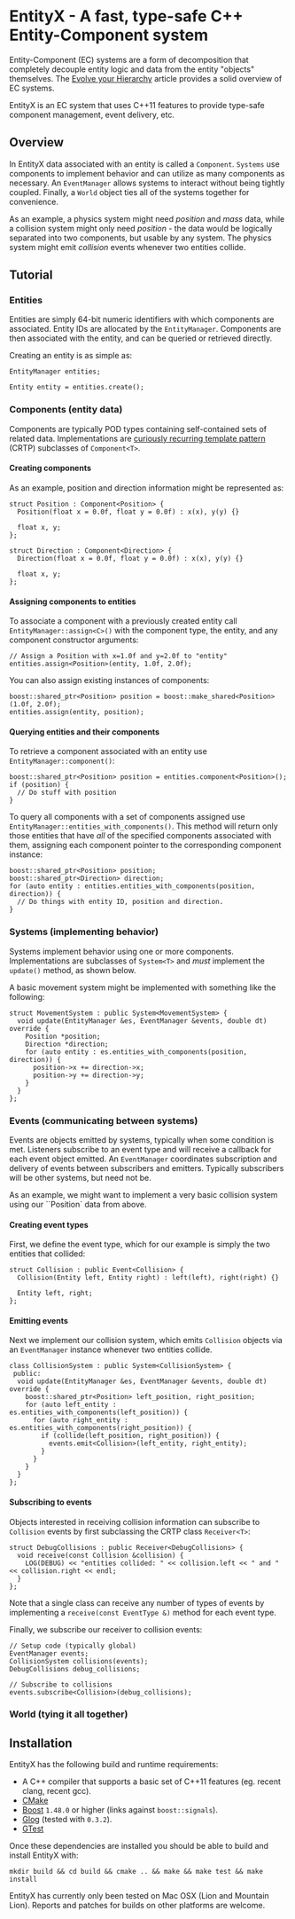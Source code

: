 # EntityX - A fast, type-safe C++ Entity-Component system

Entity-Component (EC) systems are a form of decomposition that completely decouple entity logic and data from the entity "objects" themselves. The [Evolve your Hierarchy](http://cowboyprogramming.com/2007/01/05/evolve-your-heirachy/) article provides a solid overview of EC systems.

EntityX is an EC system that uses C++11 features to provide type-safe component management, event delivery, etc.

## Overview

In EntityX data associated with an entity is called a `Component`. `Systems` use components to implement behavior and can utilize as many components as necessary. An `EventManager` allows systems to interact without being tightly coupled. Finally, a `World` object ties all of the systems together for convenience.

As an example, a physics system might need *position* and *mass* data, while a collision system might only need *position* - the data would be logically separated into two components, but usable by any system. The physics system might emit *collision* events whenever two entities collide.

## Tutorial

### Entities

Entities are simply 64-bit numeric identifiers with which components are associated. Entity IDs are allocated by the `EntityManager`. Components are then associated with the entity, and can be queried or retrieved directly.

Creating an entity is as simple as:

```
EntityManager entities;

Entity entity = entities.create();
```

### Components (entity data)

Components are typically POD types containing self-contained sets of related data. Implementations are [curiously recurring template pattern](http://en.wikipedia.org/wiki/Curiously_recurring_template_pattern) (CRTP) subclasses of `Component<T>`.

#### Creating components

As an example, position and direction information might be represented as:

```
struct Position : Component<Position> {
  Position(float x = 0.0f, float y = 0.0f) : x(x), y(y) {}

  float x, y;
};

struct Direction : Component<Direction> {
  Direction(float x = 0.0f, float y = 0.0f) : x(x), y(y) {}

  float x, y;
};
```

#### Assigning components to entities

To associate a component with a previously created entity call ``EntityManager::assign<C>()`` with the component type, the entity, and any component constructor arguments:

```
// Assign a Position with x=1.0f and y=2.0f to "entity"
entities.assign<Position>(entity, 1.0f, 2.0f);
```

You can also assign existing instances of components:

```
boost::shared_ptr<Position> position = boost::make_shared<Position>(1.0f, 2.0f);
entities.assign(entity, position);
```

#### Querying entities and their components

To retrieve a component associated with an entity use ``EntityManager::component()``:

```
boost::shared_ptr<Position> position = entities.component<Position>();
if (position) {
  // Do stuff with position
}
```

To query all components with a set of components assigned use ``EntityManager::entities_with_components()``. This method will return only those entities that have *all* of the specified components associated with them, assigning each component pointer to the corresponding component instance:

```
boost::shared_ptr<Position> position;
boost::shared_ptr<Direction> direction;
for (auto entity : entities.entities_with_components(position, direction)) {
  // Do things with entity ID, position and direction.
}
```

### Systems (implementing behavior)

Systems implement behavior using one or more components. Implementations are subclasses of `System<T>` and *must* implement the `update()` method, as shown below.

A basic movement system might be implemented with something like the following:

```
struct MovementSystem : public System<MovementSystem> {
  void update(EntityManager &es, EventManager &events, double dt) override {
    Position *position;
    Direction *direction;
    for (auto entity : es.entities_with_components(position, direction)) {
      position->x += direction->x;
      position->y += direction->y;
    }
  }
};
```

### Events (communicating between systems)

Events are objects emitted by systems, typically when some condition is met. Listeners subscribe to an event type and will receive a callback for each event object emitted. An ``EventManager`` coordinates subscription and delivery of events between subscribers and emitters. Typically subscribers will be other systems, but need not be.

As an example, we might want to implement a very basic collision system using our ``Position` data from above.

#### Creating event types

First, we define the event type, which for our example is simply the two entities that collided:

```
struct Collision : public Event<Collision> {
  Collision(Entity left, Entity right) : left(left), right(right) {}
  
  Entity left, right;
};
```

#### Emitting events

Next we implement our collision system, which emits ``Collision`` objects via an ``EventManager`` instance whenever two entities collide.

```
class CollisionSystem : public System<CollisionSystem> {
 public:
  void update(EntityManager &es, EventManager &events, double dt) override {
    boost::shared_ptr<Position> left_position, right_position;
    for (auto left_entity : es.entities_with_components(left_position)) {
      for (auto right_entity : es.entities_with_components(right_position)) {
        if (collide(left_position, right_position)) {
          events.emit<Collision>(left_entity, right_entity);
        }
      }
    }
  }
};
```

#### Subscribing to events

Objects interested in receiving collision information can subscribe to ``Collision`` events by first subclassing the CRTP class ``Receiver<T>``:

```
struct DebugCollisions : public Receiver<DebugCollisions> {
  void receive(const Collision &collision) {
    LOG(DEBUG) << "entities collided: " << collision.left << " and " << collision.right << endl;
  }
};
```

Note that a single class can receive any number of types of events by implementing a ``receive(const EventType &)`` method for each event type.

Finally, we subscribe our receiver to collision events:

```
// Setup code (typically global)
EventManager events;
CollisionSystem collisions(events);
DebugCollisions debug_collisions;

// Subscribe to collisions
events.subscribe<Collision>(debug_collisions);
```

### World (tying it all together)

## Installation

EntityX has the following build and runtime requirements:

- A C++ compiler that supports a basic set of C++11 features (eg. recent clang, recent gcc).
- [CMake](http://cmake.org/)
- [Boost](http://boost.org) `1.48.0` or higher (links against `boost::signals`).
- [Glog](http://code.google.com/p/google-glog/) (tested with `0.3.2`).
- [GTest](http://code.google.com/p/googletest/)

Once these dependencies are installed you should be able to build and install EntityX with:

```
mkdir build && cd build && cmake .. && make && make test && make install
```

EntityX has currently only been tested on Mac OSX (Lion and Mountain Lion). Reports and patches for builds on other platforms are welcome.